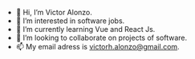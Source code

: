 - 👋 Hi, I’m Victor Alonzo.
- 👀 I’m interested in software jobs.
- 🌱 I’m currently learning Vue and React Js.
- 💞️ I’m looking to collaborate on projects of software.
- 📫 My email adress is victorh.alonzo@gmail.com.

<!---
victorhalonzo/victorhalonzo is a ✨ special ✨ repository because its `README.md` (this file) appears on your GitHub profile.
You can click the Preview link to take a look at your changes.
--->
